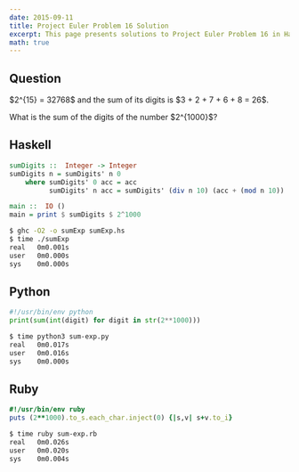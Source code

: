 ```yaml
---
date: 2015-09-11
title: Project Euler Problem 16 Solution
excerpt: This page presents solutions to Project Euler Problem 16 in Haskell, Python and Ruby.
math: true
---
```



## Question

<p>
$2^{15} = 32768$ and the sum of its digits is $3 + 2 + 7 + 6 + 8 = 26$.
</p>

<p>
What is the sum of the digits of the number $2^{1000}$?
</p>






## Haskell

```haskell
sumDigits ::  Integer -> Integer
sumDigits n = sumDigits' n 0
    where sumDigits' 0 acc = acc
          sumDigits' n acc = sumDigits' (div n 10) (acc + (mod n 10))

main ::  IO ()
main = print $ sumDigits $ 2^1000
```


```bash
$ ghc -O2 -o sumExp sumExp.hs
$ time ./sumExp
real   0m0.001s
user   0m0.000s
sys    0m0.000s
```



## Python

```python
#!/usr/bin/env python
print(sum(int(digit) for digit in str(2**1000)))
```


```bash
$ time python3 sum-exp.py
real   0m0.017s
user   0m0.016s
sys    0m0.000s
```



## Ruby

```ruby
#!/usr/bin/env ruby
puts (2**1000).to_s.each_char.inject(0) {|s,v| s+v.to_i}
```


```bash
$ time ruby sum-exp.rb
real   0m0.026s
user   0m0.020s
sys    0m0.004s
```


